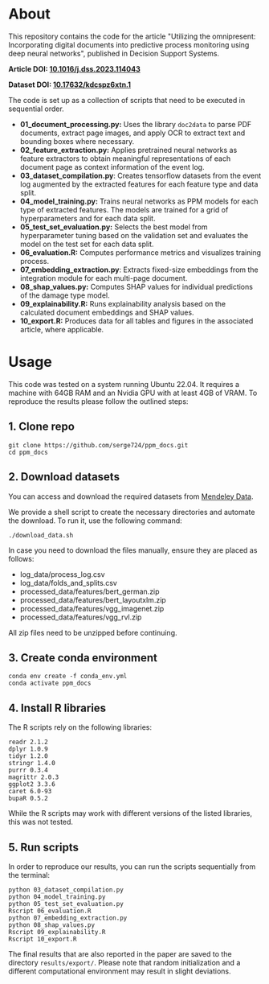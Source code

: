 # About
This repository contains the code for the article "Utilizing the omnipresent: Incorporating digital documents into predictive process monitoring using deep neural networks", published in Decision Support Systems.

**Article DOI: [10.1016/j.dss.2023.114043](https://doi.org/10.1016/j.dss.2023.114043)**

**Dataset DOI: [10.17632/kdcspz6xtn.1](https://doi.org/10.17632/kdcspz6xtn.1)**

The code is set up as a collection of scripts that need to be executed in sequential order.

* **01_document_processing.py:** Uses the library ```doc2data``` to parse PDF documents, extract page images, and apply OCR to extract text and bounding boxes where necessary.
* **02_feature_extraction.py:** Applies pretrained neural networks as feature extractors to obtain meaningful representations of each document page as context information of the event log.
* **03_dataset_compilation.py**: Creates tensorflow datasets from the event log augmented by the extracted features for each feature type and data split.
* **04_model_training.py:** Trains neural networks as PPM models for each type of extracted features. The models are trained for a grid of hyperparameters and for each data split.
* **05_test_set_evaluation.py:** Selects the best model from hyperparameter tuning based on the validation set and evaluates the model on the test set for each data split.
* **06_evaluation.R:** Computes performance metrics and visualizes training process.
* **07_embedding_extraction.py**: Extracts fixed-size embeddings from the integration module for each multi-page document.
* **08_shap_values.py:** Computes SHAP values for individual predictions of the damage type model.
* **09_explainability.R:** Runs explainability analysis based on the calculated document embeddings and SHAP values.
* **10_export.R:** Produces data for all tables and figures in the associated article, where applicable.

# Usage
This code was tested on a system running Ubuntu 22.04. It requires a machine with 64GB RAM and an Nvidia GPU with at least 4GB of VRAM. To reproduce the results please follow the outlined steps:

## 1. Clone repo
```
git clone https://github.com/serge724/ppm_docs.git
cd ppm_docs
```

## 2. Download datasets
You can access and download the required datasets from [Mendeley Data](https://data.mendeley.com/datasets/kdcspz6xtn/1).

We provide a shell script to create the necessary directories and automate the download. To run it, use the following command:

```
./download_data.sh
```

In case you need to download the files manually, ensure they are placed as follows:
* log_data/process_log.csv
* log_data/folds_and_splits.csv
* processed_data/features/bert_german.zip
* processed_data/features/bert_layoutxlm.zip
* processed_data/features/vgg_imagenet.zip
* processed_data/features/vgg_rvl.zip

All zip files need to be unzipped before continuing.

## 3. Create conda environment
```
conda env create -f conda_env.yml
conda activate ppm_docs
```

## 4. Install R libraries
The R scripts rely on the following libraries:
```
readr 2.1.2
dplyr 1.0.9
tidyr 1.2.0
stringr 1.4.0
purrr 0.3.4
magrittr 2.0.3
ggplot2 3.3.6
caret 6.0-93
bupaR 0.5.2
```
While the R scripts may work with different versions of the listed libraries, this was not tested.

## 5. Run scripts

In order to reproduce our results, you can run the scripts sequentially from the terminal:

```
python 03_dataset_compilation.py
python 04_model_training.py
python 05_test_set_evaluation.py
Rscript 06_evaluation.R
python 07_embedding_extraction.py
python 08_shap_values.py
Rscript 09_explainability.R
Rscript 10_export.R
```

The final results that are also reported in the paper are saved to the directory ```results/export/```. Please note that random initialization and a different computational environment may result in slight deviations.
